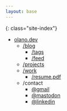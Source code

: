 ```yaml
---
layout: base
---
```


{: class="site-index"}
* [olano.dev](/)
  * [/blog](/blog)
    * [/tags](/blog/tags)
    * [/feed](/feed.xml)
  * [/projects](/projects)
  * [/work](/work)
    * [/resume.pdf](/work/resume.pdf)
  * /contact
    * [@gmail](mailto:facundo.olano@gmail.com)
    * [@mastodon](https://hachyderm.io/@facundoolano)
    * [@linkedin](https://www.linkedin.com/in/facundoolano/)
